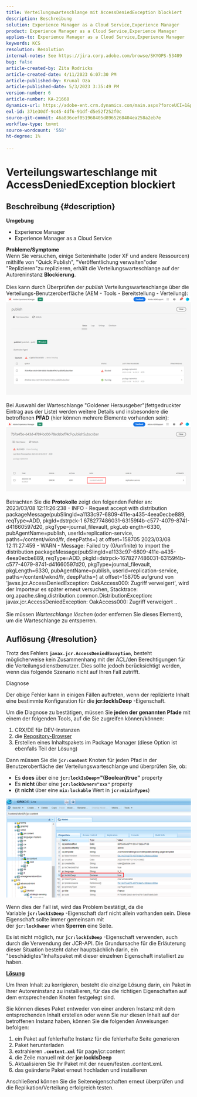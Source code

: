 ```yaml
---
title: Verteilungswarteschlange mit AccessDeniedException blockiert
description: Beschreibung
solution: Experience Manager as a Cloud Service,Experience Manager
product: Experience Manager as a Cloud Service,Experience Manager
applies-to: Experience Manager as a Cloud Service,Experience Manager
keywords: KCS
resolution: Resolution
internal-notes: See https://jira.corp.adobe.com/browse/SKYOPS-53409
bug: false
article-created-by: Zita Rodricks
article-created-date: 4/11/2023 6:07:30 PM
article-published-by: Krunal Oza
article-published-date: 5/3/2023 3:35:49 PM
version-number: 6
article-number: KA-21668
dynamics-url: https://adobe-ent.crm.dynamics.com/main.aspx?forceUCI=1&pagetype=entityrecord&etn=knowledgearticle&id=0e63beb4-93d8-ed11-a7c7-6045bd006079
exl-id: 371e30df-9c45-4df6-91df-d5e52f252f0c
source-git-commit: 46a836cef051968405d8965268404ea258a2eb7e
workflow-type: tm+mt
source-wordcount: '558'
ht-degree: 1%

---
```


# Verteilungswarteschlange mit AccessDeniedException blockiert

## Beschreibung {#description}

<b>Umgebung</b>
- Experience Manager
- Experience Manager as a Cloud Service



<b>Probleme/Symptome</b><br>Wenn Sie versuchen, einige Seiteninhalte (oder XF und andere Ressourcen) mithilfe von &quot;Quick Publish&quot;, &quot;Veröffentlichung verwalten&quot;oder &quot;Replizieren&quot;zu replizieren, erhält die Verteilungswarteschlange auf der Autoreninstanz <b>Blockierung</b>.<br> <br>Dies kann durch Überprüfen der *publish* Verteilungswarteschlange über die Verteilungs-Benutzeroberfläche (AEM - Tools - Bereitstellung - Verteilung):<br>![](assets/___1863beb4-93d8-ed11-a7c7-6045bd006079___.png)<br> <br>Bei Auswahl der Warteschlange &quot;Goldener Herausgeber&quot;(fettgedruckter Eintrag aus der Liste) werden weitere Details und insbesondere die betroffenen <b>PFAD</b> (hier können mehrere Elemente vorhanden sein):<br>![](assets/___2363beb4-93d8-ed11-a7c7-6045bd006079___.png)<br> <br>Betrachten Sie die <b>Protokolle</b> zeigt den folgenden Fehler an:<br>2023/03/08 12:11:26:238 - INFO - Request accept with distribution packageMessage(pubSlingId=a1133c97-6809-411e-a435-4eea0ecbe889, reqType=ADD, pkgId=dstrpck-1 678277486031-63159f4b-c577-4079-8741-d41660597d20, pkgType=journal_filevault, pkgLeb ength=6330, pubAgentName=publish, userId=replication-service, paths=/content/wknd/fr, deepPaths=) at offset=158705 2023/03/08 12:11:27:459 - WARN - Message: Failed try (0/unfinite) to import the distribution packageMessage(pubSlingId=a1133c97-6809-411e-a435-4eea0ecbe889, reqType=ADD, pkgId=dstrpck-1678277486031-63159f4b-c577-4079-8741-d41660597d20, pkgType=journal_filevault, pkgLength=6330, pubAgentName=publish, userId=replication-service, paths=/content/wknd/fr, deepPaths=) at offset=158705 aufgrund von &#39;javax.jcr.AccessDeniedException: OakAccess000: Zugriff verweigert&#39;, wird der Importeur es später erneut versuchen, Stacktrace: org.apache.sling.distribution.common.DistributionException: javax.jcr.AccessDeniedException: OakAccess000: Zugriff verweigert ..<br> <br>Sie müssen *Warteschlange löschen* (oder entfernen Sie dieses Element), um die Warteschlange zu entsperren.

## Auflösung {#resolution}


Trotz des Fehlers <b>`javax.jcr.AccessDeniedException`</b>, besteht möglicherweise kein Zusammenhang mit der ACL/den Berechtigungen für die Verteilungsdienstbenutzer. Dies sollte jedoch berücksichtigt werden, wenn das folgende Szenario nicht auf Ihren Fall zutrifft.



Diagnose

Der obige Fehler kann in einigen Fällen auftreten, wenn der replizierte Inhalt eine bestimmte Konfiguration für die <b>jcr:lockIsDeep</b> -Eigenschaft.

Um die Diagnose zu bestätigen, müssen Sie <b>jeden der genannten Pfade</b> mit einem der folgenden Tools, auf die Sie zugreifen können/können:

1. CRX/DE für DEV-Instanzen
2. die [Repository-Browser](https://experienceleague.adobe.com/docs/experience-manager-cloud-service/content/implementing/developer-tools/repository-browser.html?lang=de)
3. Erstellen eines Inhaltspakets im Package Manager (diese Option ist ebenfalls Teil der Lösung)


Dann müssen Sie die <b>`jcr:content`</b> Knoten für jeden Pfad in der Benutzeroberfläche der Verteilungswarteschlange und überprüfen Sie, ob:

- Es <b>does </b>über eine <b>`jcr:lockIsDeep`=&quot;(Boolean)true&quot;</b> property
- Es <b>nicht </b>über eine <b>`jcr:lockOwner="xxx"`</b> property
- <b>(</b>it <b>nicht</b> über eine <b>`mix:lockable`</b> Wert in <b>`jcr:mixinTypes`</b>)


![](assets/e5fb7aa2-d8bd-ed11-83ff-6045bd0065b6.png)

Wenn dies der Fall ist, wird das Problem bestätigt, da die Variable <b>`jcr:lockIsDeep`</b> -Eigenschaft darf nicht allein vorhanden sein. Diese Eigenschaft sollte immer gemeinsam mit der <b>`jcr:lockOwner`</b> when <b>Sperren</b> eine Seite.

Es ist nicht möglich, nur <b>`jcr:lockIsDeep`</b> -Eigenschaft verwenden, auch durch die Verwendung der JCR-API. Die Grundursache für die Erläuterung dieser Situation besteht daher hauptsächlich darin, ein &quot;beschädigtes&quot;Inhaltspaket mit dieser einzelnen Eigenschaft installiert zu haben.



<u><b>Lösung</b></u>

Um Ihren Inhalt zu korrigieren, besteht die einzige Lösung darin, ein Paket in Ihrer Autoreninstanz zu installieren, für das die richtigen Eigenschaften auf dem entsprechenden Knoten festgelegt sind.

Sie können dieses Paket entweder von einer anderen Instanz mit dem entsprechenden Inhalt erstellen oder wenn Sie nur diesen Inhalt auf der betroffenen Instanz haben, können Sie die folgenden Anweisungen befolgen:

1. ein Paket auf fehlerhafte Instanz für die fehlerhafte Seite generieren
2. Paket herunterladen
3. extrahieren <b>`.content.xml`</b> für page/jcr:content
4. die Zeile manuell mit der <b>jcr:lockIsDeep</b>
5. Aktualisieren Sie Ihr Paket mit der neuen/festen .content.xml.
6. das geänderte Paket erneut hochladen und installieren


Anschließend können Sie die Seiteneigenschaften erneut überprüfen und die Replikation/Verteilung erfolgreich testen.
